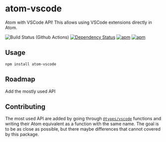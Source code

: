# atom-vscode

Atom with VSCode API! This allows using VSCode extensions directly in Atom.

![Build Status (Github Actions)](https://github.com/atom-ide-community/atom-vscode/workflows/CI/badge.svg)
[![Dependency Status](https://david-dm.org/atom-ide-community/atom-vscode.svg)](https://david-dm.org/atom-ide-community/atom-vscode)
[![apm](https://img.shields.io/apm/dm/atom-vscode.svg)](https://github.com/atom-ide-community/atom-vscode)
[![apm](https://img.shields.io/apm/v/atom-vscode.svg)](https://github.com/atom-ide-community/atom-vscode)

## Usage

```
npm install atom-vscode
```

## Roadmap

Add the mostly used API

## Contributing
The most used API are added by going through [`@types/vscode`](https://github.com/DefinitelyTyped/DefinitelyTyped/blob/master/types/vscode/index.d.ts) functions and writing their Atom equivalent as a function with the same name. The goal is to be as close as possible, but there maybe differences that cannot covered by this package.
